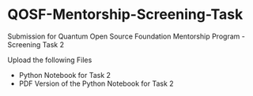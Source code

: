 # QOSF-Mentorship-Screening-Task
Submission for Quantum Open Source Foundation Mentorship Program - Screening Task 2

Upload the following Files
+ Python Notebook for Task 2
+ PDF Version of the Python Notebook for Task 2

